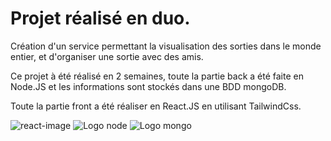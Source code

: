 # Projet réalisé en duo.

<p>Création d'un service permettant la visualisation des sorties dans le monde entier, et d'organiser une sortie avec des amis.</p>
<p>Ce projet à été réalisé en 2 semaines, toute la partie back a été faite en Node.JS et les informations sont stockés dans une BDD mongoDB.</p>
<p>Toute la partie front a été réaliser en React.JS en utilisant TailwindCss.</p>

![react-image](https://miro.medium.com/max/4080/1*pqWCHRZ5pzADJ7DTFPwWqA.png)
![Logo node](https://miro.medium.com/max/930/0*MNVJq_8e0SJoqZb5.jpg)
![Logo mongo](https://www.bleepstatic.com/images/news/u/986406/Logos/MongoDB-Logo.jpg)
